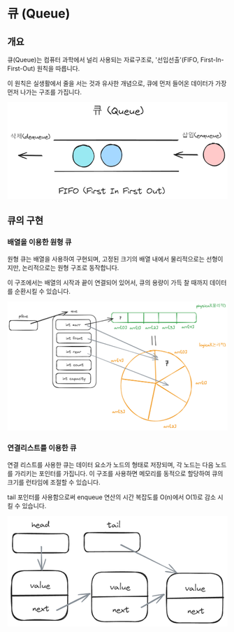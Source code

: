 # 큐 (Queue)

## 개요

큐(Queue)는 컴퓨터 과학에서 널리 사용되는 자료구조로, '선입선출'(FIFO, First-In-First-Out) 원칙을 따릅니다. 

이 원칙은 실생활에서 줄을 서는 것과 유사한 개념으로, 큐에 먼저 들어온 데이터가 가장 먼저 나가는 구조를 가집니다.

![queue basic](image/queue_basic.png)

## 큐의 구현

### 배열을 이용한 원형 큐

원형 큐는 배열을 사용하여 구현되며, 고정된 크기의 배열 내에서 물리적으로는 선형이지만, 논리적으로는 원형 구조로 동작합니다. 

이 구조에서는 배열의 시작과 끝이 연결되어 있어서, 큐의 용량이 가득 찰 때까지 데이터를 순환시킬 수 있습니다.

![circle queue](image/circle_queue.png)

### 연결리스트를 이용한 큐

연결 리스트를 사용한 큐는 데이터 요소가 노드의 형태로 저장되며, 각 노드는 다음 노드를 가리키는 포인터를 가집니다. 이 구조를 사용하면 메모리를 동적으로 할당하여 큐의 크기를 런타임에 조절할 수 있습니다.

tail 포인터를 사용함으로써 enqueue 연산의 시간 복잡도를 O(n)에서 O(1)로 감소 시킬 수 있습니다.

![linked list queue](image/queue_linked_list.png)

